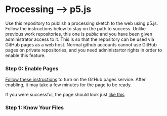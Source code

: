 # Processing --> p5.js

Use this repository to publish a processing sketch to the web using p5.js. Follow the instructions below to stay on the path to success. Unlike previous work repositories, this one is _public_ and you have been given administrator access to it. This is so that the repository can be used via GitHub pages as a web host. Normal github accounts cannot use GitHub pages on private repositories, and you need administartor rights in order to enable this feature.

### Step 0: Enable Pages

[Follow these instructions](https://docs.github.com/en/pages/getting-started-with-github-pages/configuring-a-publishing-source-for-your-github-pages-site) to turn on the GitHub pages service. After enabling, it may take a few minutes for the page to be ready.

If you were successful, the page should look just [like this](https://stuycs-gh-classrooms.github.io/nextcs-l06-web/)

### Step 1: Know Your Files

